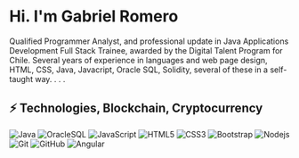 # Hi. I'm Gabriel Romero


Qualified Programmer Analyst, and professional update in Java Applications Development Full Stack Trainee, awarded by the Digital Talent Program for Chile. Several years of experience in languages and web page design, HTML, CSS, Java, Javacript, Oracle SQL, Solidity, several of these in a self-taught way.
.
.
.
## ⚡ Technologies, Blockchain, Cryptocurrency

![Java](https://img.shields.io/badge/-Java-black?style=flat-square&logo=java)
![OracleSQL](https://img.shields.io/badge/-OracleSQL-black?style=flat-square&logo=Oraclesql)
![JavaScript](https://img.shields.io/badge/-JavaScript-black?style=flat-square&logo=javascript)
![HTML5](https://img.shields.io/badge/-HTML5-E34F26?style=flat-square&logo=html5&logoColor=white)
![CSS3](https://img.shields.io/badge/-CSS3-1572B6?style=flat-square&logo=css3)
![Bootstrap](https://img.shields.io/badge/-Bootstrap-563D7C?style=flat-square&logo=bootstrap)
![Nodejs](https://img.shields.io/badge/-Nodejs-black?style=flat-square&logo=Node.js)
![Git](https://img.shields.io/badge/-Git-black?style=flat-square&logo=git)
![GitHub](https://img.shields.io/badge/-GitHub-181717?style=flat-square&logo=github)
![Angular](https://img.shields.io/badge/-Angular-red?style=flat-square&logo=angular)
